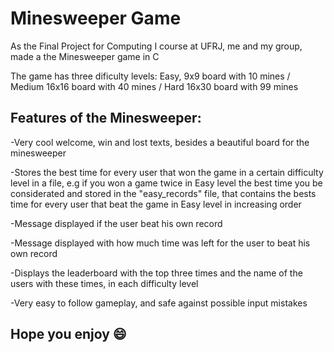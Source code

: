 # Minesweeper Game
As the Final Project for Computing I course at UFRJ, me and my group, made a the Minesweeper game in C

The game has three dificulty levels: Easy, 9x9 board with 10 mines / Medium 16x16 board with 40 mines / Hard 16x30 board with 99 mines


## Features of the Minesweeper:
-Very cool welcome, win and lost texts, besides a beautiful board for the minesweeper 

-Stores the best time for every user that won the game in a certain difficulty level in a file, e.g if you won a game twice in Easy level the best time you be considerated and stored in the "easy_records" file, that contains the bests time for every user that beat the game in Easy level in increasing order

-Message displayed if the user beat his own record

-Message displayed with how much time was left for the user to beat his own record 

-Displays the leaderboard with the top three times and the name of the users with these times, in each difficulty level

-Very easy to follow gameplay, and safe against possible input mistakes

## Hope you enjoy 😄

